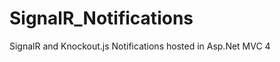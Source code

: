 SignalR_Notifications
=====================

SignalR and Knockout.js Notifications hosted in Asp.Net MVC 4